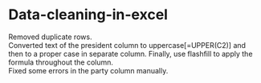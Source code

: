 # Data-cleaning-in-excel
Removed duplicate rows.  
Converted text of the president column to uppercase[=UPPER(C2)] and then to a proper case in separate column. Finally, use flashfill to apply the formula throughout the column.  
Fixed some errors in the party column manually.  
